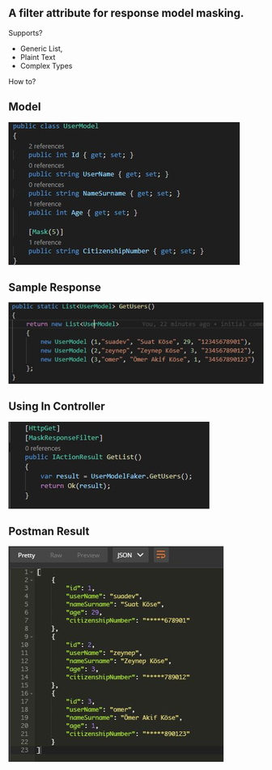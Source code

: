 ## A filter attribute for response model masking. 

Supports?

- Generic List,
- Plaint Text
- Complex Types

How to?

## Model

![alt text](https://github.com/suadev/ResponseMasking.AspNetCore.Filter/blob/master/screenshots/userModel.JPG)

## Sample Response

![alt text](https://github.com/suadev/ResponseMasking.AspNetCore.Filter/blob/master/screenshots/fakeData.JPG)

## Using In Controller

![alt text](https://github.com/suadev/ResponseMasking.AspNetCore.Filter/blob/master/screenshots/controller.JPG)

## Postman Result

![alt text](https://github.com/suadev/ResponseMasking.AspNetCore.Filter/blob/master/screenshots/postman.JPG)
